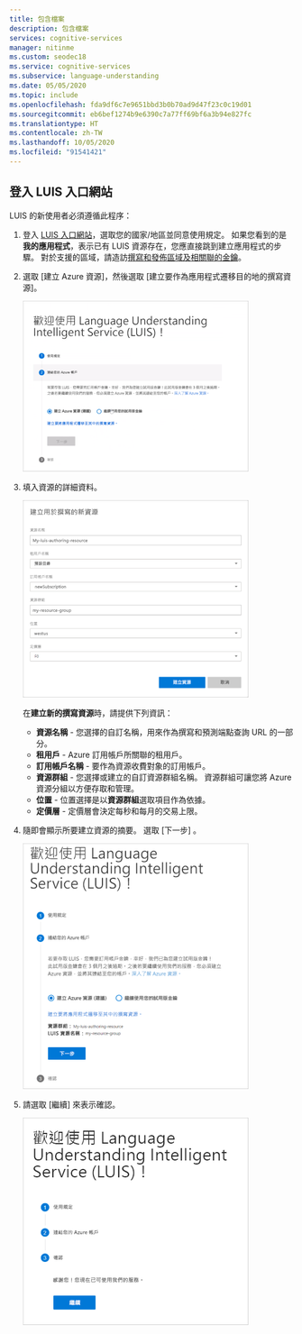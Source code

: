 ```yaml
---
title: 包含檔案
description: 包含檔案
services: cognitive-services
manager: nitinme
ms.custom: seodec18
ms.service: cognitive-services
ms.subservice: language-understanding
ms.date: 05/05/2020
ms.topic: include
ms.openlocfilehash: fda9df6c7e9651bbd3b0b70ad9d47f23c0c19d01
ms.sourcegitcommit: eb6bef1274b9e6390c7a77ff69bf6a3b94e827fc
ms.translationtype: HT
ms.contentlocale: zh-TW
ms.lasthandoff: 10/05/2020
ms.locfileid: "91541421"
---
```

## <a name="sign-in-to-luis-portal"></a>登入 LUIS 入口網站

LUIS 的新使用者必須遵循此程序：

1. 登入 [LUIS 入口網站](https://www.luis.ai)，選取您的國家/地區並同意使用規定。 如果您看到的是**我的應用程式**，表示已有 LUIS 資源存在，您應直接跳到建立應用程式的步驟。 對於支援的區域，請造訪[撰寫和發佈區域及相關聯的金鑰](https://docs.microsoft.com/azure/cognitive-services/luis/luis-reference-regions)。

1. 選取 [建立 Azure 資源]，然後選取 [建立要作為應用程式遷移目的地的撰寫資源]。

    ![選擇 Language Understanding 撰寫資源的類型](../media/luis-how-to-azure-subscription/sign-in-create-resource.png)

1. 填入資源的詳細資料。

    ![顯示 [建立用於撰寫的新資源] 窗格的螢幕擷取畫面。](../media/migrate-authoring-key/choose-authoring-resource-form.png)

    在**建立新的撰寫資源**時，請提供下列資訊：

    * **資源名稱** - 您選擇的自訂名稱，用來作為撰寫和預測端點查詢 URL 的一部分。
    * **租用戶** - Azure 訂用帳戶所關聯的租用戶。
    * **訂用帳戶名稱** - 要作為資源收費對象的訂用帳戶。
    * **資源群組** - 您選擇或建立的自訂資源群組名稱。 資源群組可讓您將 Azure 資源分組以方便存取和管理。
    * **位置** - 位置選擇是以**資源群組**選取項目作為依據。
    * **定價層** - 定價層會決定每秒和每月的交易上限。

1. 隨即會顯示所要建立資源的摘要。 選取 [下一步] 。

    ![此螢幕擷取畫面顯示的 [歡迎使用] 頁面，其中包含連結至您的 Azure 帳戶的選項。](../media/sign-in/sign-in-confirm-key-selection.png)

1. 請選取 [繼續] 來表示確認。

    ![螢幕擷取畫面顯示您連結至 Azure 帳戶之後的 [歡迎使用] 頁面。](../media/sign-in/sign-in-confirm-continue.png)
